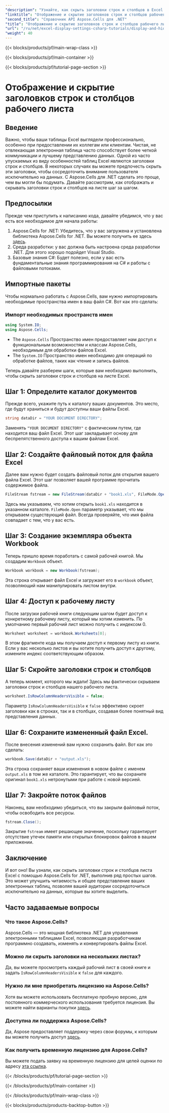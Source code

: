```yaml
---
"description": "Узнайте, как скрыть заголовки строк и столбцов в Excel с помощью Aspose.Cells для .NET, следуя этому пошаговому руководству."
"linktitle": "Отображение и скрытие заголовков строк и столбцов рабочего листа"
"second_title": "Справочник API Aspose.Cells для .NET"
"title": "Отображение и скрытие заголовков строк и столбцов рабочего листа"
"url": "/ru/net/excel-display-settings-csharp-tutorials/display-and-hide-row-column-headers-of-worksheet/"
"weight": 40
---
```


{{< blocks/products/pf/main-wrap-class >}}

{{< blocks/products/pf/main-container >}}

{{< blocks/products/pf/tutorial-page-section >}}

# Отображение и скрытие заголовков строк и столбцов рабочего листа

## Введение

Важно, чтобы ваши таблицы Excel выглядели профессионально, особенно при предоставлении их коллегам или клиентам. Чистая, не отвлекающая электронная таблица часто способствует более четкой коммуникации и лучшему представлению данных. Одной из часто упускаемых из виду особенностей таблиц Excel являются заголовки строк и столбцов. В некоторых случаях вы можете предпочесть скрыть эти заголовки, чтобы сосредоточить внимание пользователя исключительно на данных. С Aspose.Cells для .NET сделать это проще, чем вы могли бы подумать. Давайте рассмотрим, как отображать и скрывать заголовки строк и столбцов на листе шаг за шагом.

## Предпосылки

Прежде чем приступить к написанию кода, давайте убедимся, что у вас есть все необходимое для начала работы:

1. Aspose.Cells for .NET: Убедитесь, что у вас загружена и установлена библиотека Aspose.Cells for .NET. Вы можете получить ее здесь [здесь](https://releases.aspose.com/cells/net/).
2. Среда разработки: у вас должна быть настроена среда разработки .NET. Для этого хорошо подойдет Visual Studio.
3. Базовые знания C#: Будет полезно, если у вас есть фундаментальные знания программирования на C# и работы с файловыми потоками.

## Импортные пакеты

Чтобы нормально работать с Aspose.Cells, вам нужно импортировать необходимые пространства имен в ваш файл C#. Вот как это сделать:

### Импорт необходимых пространств имен

```csharp
using System.IO;
using Aspose.Cells;
```

- The `Aspose.Cells` Пространство имен предоставляет нам доступ к функциональным возможностям и классам Aspose.Cells, необходимым для обработки файлов Excel.
- The `System.IO` Пространство имен необходимо для операций по обработке файлов, таких как чтение и запись файлов.

Теперь давайте разберем шаги, которые вам необходимо выполнить, чтобы скрыть заголовки строк и столбцов на листе Excel.

## Шаг 1: Определите каталог документов

Прежде всего, укажите путь к каталогу ваших документов. Это место, где будут храниться и будут доступны ваши файлы Excel.

```csharp
string dataDir = "YOUR DOCUMENT DIRECTORY";
```

Заменять `"YOUR DOCUMENT DIRECTORY"` с фактическим путем, где находится ваш файл Excel. Этот шаг закладывает основу для беспрепятственного доступа к вашим файлам Excel.

## Шаг 2: Создайте файловый поток для файла Excel

Далее вам нужно будет создать файловый поток для открытия вашего файла Excel. Этот шаг позволяет вашей программе прочитать содержимое файла.

```csharp
FileStream fstream = new FileStream(dataDir + "book1.xls", FileMode.Open);
```

Здесь мы указываем, что хотим открыть `book1.xls` находится в указанном каталоге. `FileMode.Open` параметр указывает, что мы открываем существующий файл. Всегда проверяйте, что имя файла совпадает с тем, что у вас есть.

## Шаг 3: Создание экземпляра объекта Workbook

Теперь пришло время поработать с самой рабочей книгой. Мы создадим `Workbook` объект.

```csharp
Workbook workbook = new Workbook(fstream);
```

Эта строка открывает файл Excel и загружает его в `workbook` объект, позволяющий нам манипулировать листом внутри.

## Шаг 4: Доступ к рабочему листу

После загрузки рабочей книги следующим шагом будет доступ к конкретному рабочему листу, который мы хотим изменить. По умолчанию первый рабочий лист можно получить с индексом 0.

```csharp
Worksheet worksheet = workbook.Worksheets[0];
```

В этом фрагменте кода мы получаем доступ к первому листу из книги. Если у вас несколько листов и вы хотите получить доступ к другому, измените индекс соответствующим образом.

## Шаг 5: Скройте заголовки строк и столбцов

А теперь момент, которого мы ждали! Здесь мы фактически скрываем заголовки строк и столбцов нашего рабочего листа.

```csharp
worksheet.IsRowColumnHeadersVisible = false;
```

Параметр `IsRowColumnHeadersVisible` к `false` эффективно скроет заголовки как в строках, так и в столбцах, создавая более понятный вид представления данных.

## Шаг 6: Сохраните измененный файл Excel.

После внесения изменений вам нужно сохранить файл. Вот как это сделать:

```csharp
workbook.Save(dataDir + "output.xls");
```

Эта строка сохраняет ваши изменения в новом файле с именем `output.xls` в том же каталоге. Это гарантирует, что вы сохраните оригинал `book1.xls` нетронутыми при работе с новой версией.

## Шаг 7: Закройте поток файлов

Наконец, вам необходимо убедиться, что вы закрыли файловый поток, чтобы освободить все ресурсы.

```csharp
fstream.Close();
```

Закрытие `fstream` имеет решающее значение, поскольку гарантирует отсутствие утечек памяти или открытых блокировок файлов в вашем приложении.

## Заключение

И вот оно! Вы узнали, как скрыть заголовки строк и столбцов листа Excel с помощью Aspose.Cells for .NET, выполнив ряд простых шагов. Это может улучшить читаемость и общее представление ваших электронных таблиц, позволяя вашей аудитории сосредоточиться исключительно на данных, которые вы хотите выделить.

## Часто задаваемые вопросы

### Что такое Aspose.Cells?  
Aspose.Cells — это мощная библиотека .NET для управления электронными таблицами Excel, позволяющая разработчикам программно создавать, изменять и конвертировать файлы Excel.

### Можно ли скрыть заголовки на нескольких листах?  
Да, вы можете просмотреть каждый рабочий лист в своей книге и задать `IsRowColumnHeadersVisible` к `false` для каждого.

### Нужно ли мне приобретать лицензию на Aspose.Cells?  
Хотя вы можете использовать бесплатную пробную версию, для постоянного коммерческого использования требуется лицензия. Вы можете найти варианты покупки [здесь](https://purchase.aspose.com/buy).

### Доступна ли поддержка Aspose.Cells?  
Да, Aspose предоставляет поддержку через свои форумы, к которым вы можете получить доступ [здесь](https://forum.aspose.com/c/cells/9).

### Как получить временную лицензию для Aspose.Cells?  
Вы можете подать заявку на временную лицензию для целей оценки по адресу [эта ссылка](https://purchase.aspose.com/temporary-license/).

{{< /blocks/products/pf/tutorial-page-section >}}

{{< /blocks/products/pf/main-container >}}

{{< /blocks/products/pf/main-wrap-class >}}

{{< blocks/products/products-backtop-button >}}